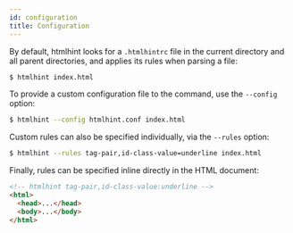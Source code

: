 ```yaml
---
id: configuration
title: Configuration
---
```


By default, htmlhint looks for a `.htmlhintrc` file in the current directory
and all parent directories, and applies its rules when parsing a file:

```sh
$ htmlhint index.html
```

To provide a custom configuration file to the command, use the `--config` option:

```sh
$ htmlhint --config htmlhint.conf index.html
```

Custom rules can also be specified individually, via the `--rules` option:

```sh
$ htmlhint --rules tag-pair,id-class-value=underline index.html
```

Finally, rules can be specified inline directly in the HTML document:

<!-- prettier-ignore -->
```html
<!-- htmlhint tag-pair,id-class-value:underline -->
<html>
  <head>...</head>
  <body>...</body>
</html>
```
